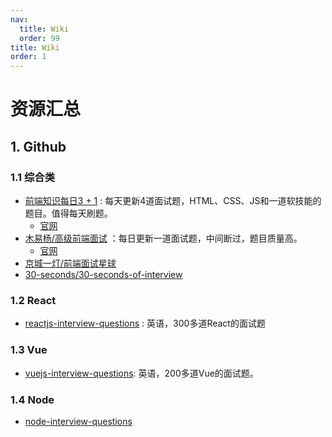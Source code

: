```yaml
---
nav:
  title: Wiki
  order: 99
title: Wiki
order: 1
---
```


# 资源汇总

## 1. Github


### 1.1 综合类

- [前端知识每日3 + 1](https://github.com/haizlin/fe-interview/) : 每天更新4道面试题，HTML、CSS、JS和一道软技能的题目。值得每天刷题。
    - [官网](http://www.h-camel.com)
- [木易杨/高级前端面试](https://github.com/Advanced-Frontend/Daily-Interview-Question/) ：每日更新一道面试题，中间断过，题目质量高。
    - [官网](https://muyiy.cn/question/)
- [京城一灯/前端面试星球](https://github.com/lgwebdream/FE-Interview/)
- [30-seconds/30-seconds-of-interview](https://github.com/30-seconds/30-seconds-of-interviews/)

### 1.2 React

- [reactjs-interview-questions](https://github.com/sudheerj/reactjs-interview-questions/) : 英语，300多道React的面试题

### 1.3 Vue

- [vuejs-interview-questions](https://github.com/sudheerj/vuejs-interview-questions/): 英语，200多道Vue的面试题。

### 1.4 Node

- [node-interview-questions](https://github.com/jimuyouyou/node-interview-questions/)
